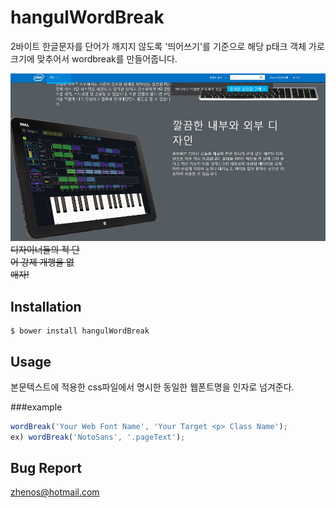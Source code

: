 # hangulWordBreak

2바이트 한글문자를 단어가 깨지지 않도록 '띄어쓰기'를 기준으로 해당 p태크 객체 가로 크기에 맞추어서 wordbreak를 만들어줍니다.

![발암줄바꿈](ss.png)
<del>디자이너들의 적 단<br>어 강제 개행을 없<br>애자!</del>

## Installation

```shell
$ bower install hangulWordBreak

```

## Usage

본문텍스트에 적용한 css파일에서 명시한 동일한 웹폰트명을 인자로 넘겨준다. 


###example

```javascript
wordBreak('Your Web Font Name', 'Your Target <p> Class Name');
ex) wordBreak('NotoSans', '.pageText'); 

```

 

## Bug Report
<a href="mailto:zhenos@hotmail.com">zhenos@hotmail.com</a>
